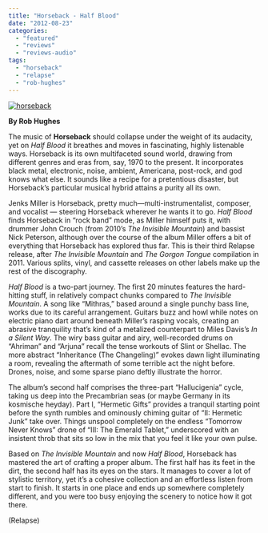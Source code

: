 ```yaml
---
title: "Horseback - Half Blood"
date: "2012-08-23"
categories: 
  - "featured"
  - "reviews"
  - "reviews-audio"
tags: 
  - "horseback"
  - "relapse"
  - "rob-hughes"
---
```


[![](http://www.hellbound.ca/wp-content/uploads/2012/08/horseback.jpg "horseback")](http://www.hellbound.ca/2012/08/horseback-half-blood/horseback/)

**By Rob Hughes**

The music of **Horseback** should collapse under the weight of its audacity, yet on _Half Blood_ it breathes and moves in fascinating, highly listenable ways. Horseback is its own multifaceted sound world, drawing from different genres and eras from, say, 1970 to the present. It incorporates black metal, electronic, noise, ambient, Americana, post-rock, and god knows what else. It sounds like a recipe for a pretentious disaster, but Horseback’s particular musical hybrid attains a purity all its own.

Jenks Miller is Horseback, pretty much—multi-instrumentalist, composer, and vocalist — steering Horseback wherever he wants it to go. _Half Blood_ finds Horseback in “rock band” mode, as Miller himself puts it, with drummer John Crouch (from 2010’s _The Invisible Mountain_) and bassist Nick Peterson, although over the course of the album Miller offers a bit of everything that Horseback has explored thus far. This is their third Relapse release, after _The Invisible Mountain_ and _The Gorgon Tongue_ compilation in 2011. Various splits, vinyl, and cassette releases on other labels make up the rest of the discography.

_Half Blood_ is a two-part journey. The first 20 minutes features the hard-hitting stuff, in relatively compact chunks compared to _The Invisible Mountain_. A song like “Mithras,” based around a single punchy bass line, works due to its careful arrangement. Guitars buzz and howl while notes on electric piano dart around beneath Miller’s rasping vocals, creating an abrasive tranquility that’s kind of a metalized counterpart to Miles Davis’s _In a Silent Way_. The wiry bass guitar and airy, well-recorded drums on “Ahriman” and “Arjuna” recall the tense workouts of Slint or Shellac. The more abstract “Inheritance (The Changeling)” evokes dawn light illuminating a room, revealing the aftermath of some terrible act the night before. Drones, noise, and some sparse piano deftly illustrate the horror.

The album’s second half comprises the three-part “Hallucigenia” cycle, taking us deep into the Precambrian seas (or maybe Germany in its kosmische heyday). Part I, “Hermetic Gifts” provides a tranquil starting point before the synth rumbles and ominously chiming guitar of “II: Hermetic Junk” take over. Things unspool completely on the endless “Tomorrow Never Knows” drone of “III: The Emerald Tablet,” underscored with an insistent throb that sits so low in the mix that you feel it like your own pulse.

Based on _The Invisible Mountain_ and now _Half Blood_, Horseback has mastered the art of crafting a proper album. The first half has its feet in the dirt, the second half has its eyes on the stars. It manages to cover a lot of stylistic territory, yet it’s a cohesive collection and an effortless listen from start to finish. It starts in one place and ends up somewhere completely different, and you were too busy enjoying the scenery to notice how it got there.

(Relapse)
